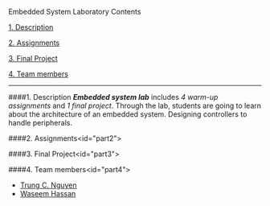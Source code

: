 Embedded System Laboratory
Contents

[1. Description](#part1)

[2. Assignments](part2)

[3. Final Project](part3)

[4. Team members](part4)
___
####1. Description<a id="part1"></a>
   **_Embedded system lab_** includes _4 warm-up assignments_ and _1 final project_.
   Through the lab, students are going to learn about the architecture of an embedded system.
   Designing controllers to handle peripherals. 
   
####2. Assignments<id="part2">
  
####3. Final Project<id="part3">
  
####4. Team members<id="part4">
  * [Trung C. Nguyen](nguyencanhtrung@me.com)
  * [Waseem Hassan](waseemh40@gmail.com)

